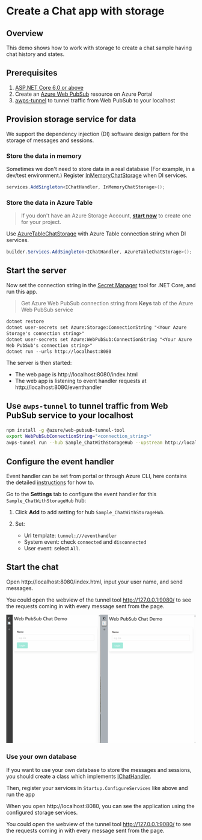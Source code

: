 # Create a Chat app with storage

## Overview
This demo shows how to work with storage to create a chat sample having chat history and states.

## Prerequisites

1. [ASP.NET Core 6.0 or above](https://docs.microsoft.com/aspnet/core)
2. Create an [Azure Web PubSub](https://ms.portal.azure.com/#blade/HubsExtension/BrowseResource/resourceType/Microsoft.SignalRService%2FWebPubSub) resource on Azure Portal
3. [awps-tunnel](https://learn.microsoft.com/azure/azure-web-pubsub/howto-web-pubsub-tunnel-tool) to tunnel traffic from Web PubSub to your localhost

## Provision storage service for data

We support the dependency injection (DI) software design pattern for the storage of messages and sessions.

### Store the data in memory

Sometimes we don't need to store data in a real database (For example, in a dev/test environment.)
Register [InMemoryChatStorage](./ChatStorage/InMemory/InMemoryChatStorage.cs) when DI services.

```cs
services.AddSingleton<IChatHandler, InMemoryChatStorage>();
```

### Store the data in Azure Table

> If you don't have an Azure Storage Account, **[start now](https://azure.microsoft.com/services/storage/tables/)** to create one for your project.

Use [AzureTableChatStorage](./ChatStorage/AzureTable/AzureTablChatStorage.cs) with Azure Table connection string when DI services.

```cs
builder.Services.AddSingleton<IChatHandler, AzureTableChatStorage>();
```

## Start the server
Now set the connection string in the [Secret Manager](https://docs.microsoft.com/aspnet/core/security/app-secrets?#secret-manager) tool for .NET Core, and run this app.

> Get Azure Web PubSub connection string from **Keys** tab of the Azure Web PubSub service

```
dotnet restore
dotnet user-secrets set Azure:Storage:ConnectionString "<Your Azure Storage's connection string>"
dotnet user-secrets set Azure:WebPubSub:ConnectionString "<Your Azure Web PubSub's connection string>"
dotnet run --urls http://localhost:8080
```

The server is then started:
* The web page is http://localhost:8080/index.html
* The web app is listening to event handler requests at http://localhost:8080/eventhandler

## Use `awps-tunnel` to tunnel traffic from Web PubSub service to your localhost

```bash
npm install -g @azure/web-pubsub-tunnel-tool
export WebPubSubConnectionString="<connection_string>"
awps-tunnel run --hub Sample_ChatWithStorageHub --upstream http://localhost:8080
```

## Configure the event handler

Event handler can be set from portal or through Azure CLI, here contains the detailed [instructions](https://docs.microsoft.com/azure/azure-web-pubsub/howto-develop-eventhandler) for how to.

Go to the **Settings** tab to configure the event handler for this `Sample_ChatWithStorageHub` hub:

1. Click **Add** to add setting for hub `Sample_ChatWithStorageHub`.

2. Set:
    * Url template: `tunnel:///eventhandler`
    * System event: check `connected` and `disconnected` 
    * User event: select `All`.

## Start the chat

Open http://localhost:8080/index.html, input your user name, and send messages.

You could open the webview of the tunnel tool http://127.0.0.1:9080/ to see the requests coming in with every message sent from the page.

![Chat demo](./images/demo.gif)

	
### Use your own database

If you want to use your own database to store the messages and sessions, you should create a class which implements [IChatHandler](./ChatStorage/IChatHandler.cs).

Then, register your services in `Startup.ConfigureServices` like above and run the app

When you open http://localhost:8080, you can see the application using the configured storage services.

You could open the webview of the tunnel tool http://127.0.0.1:9080/ to see the requests coming in with every message sent from the page.